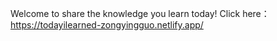 Welcome to share the knowledge you learn today! 
Click here：
https://todayilearned-zongyingguo.netlify.app/
